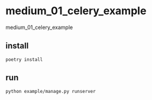 # medium_01_celery_example
medium_01_celery_example

## install
    poetry install

## run 
    python example/manage.py runserver